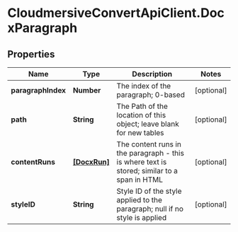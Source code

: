 # CloudmersiveConvertApiClient.DocxParagraph

## Properties
Name | Type | Description | Notes
------------ | ------------- | ------------- | -------------
**paragraphIndex** | **Number** | The index of the paragraph; 0-based | [optional] 
**path** | **String** | The Path of the location of this object; leave blank for new tables | [optional] 
**contentRuns** | [**[DocxRun]**](DocxRun.md) | The content runs in the paragraph - this is where text is stored; similar to a span in HTML | [optional] 
**styleID** | **String** | Style ID of the style applied to the paragraph; null if no style is applied | [optional] 


